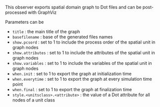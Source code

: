 This observer exports spatial domain graph to Dot files and can be post-processed with GraphViz  

Parameters can be

* `title` : the main title of the graph
* `basefilename` : base of the generated files names
* `show.pcsord` : set to 1 to include the process order of the spatial unit in graph nodes
* `show.attributes` : set to 1 to include the attributes of the spatial unit in graph nodes
* `show.variables` : set to 1 to include the variables of the spatial unit in graph nodes
* `when.init` : set to 1 to export the graph at initialization time
* `when.everytime` : set to 1 to export the graph at every simulation time point
* `when.final` : set to 1 to export the graph at finalization time
* `style.<unitsclass>.<attribute>` : the value of a Dot attribute for all nodes of a unit class
